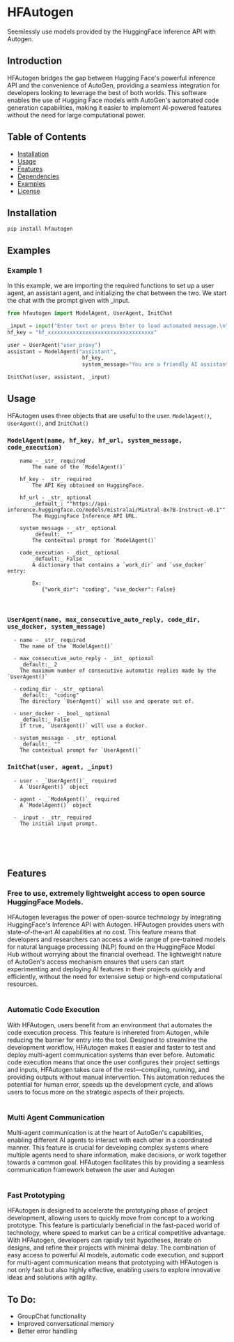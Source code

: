 # HFAutogen
Seemlessly use models provided by the HuggingFace Inference API  with Autogen.

## Introduction
HFAutogen bridges the gap between Hugging Face's powerful inference API and the convenience of AutoGen, providing a seamless integration for developers looking to leverage the best of both worlds. This software enables the use of Hugging Face models with AutoGen's automated code generation capabilities, making it easier to implement AI-powered features without the need for large computational power.

## Table of Contents

- [Installation](#installation)
- [Usage](#usage)
- [Features](#features)
- [Dependencies](#dependencies)
- [Examples](#examples)
- [License](#license)

## Installation
```
pip install hfautogen
```

## Examples

### Example 1
In this example, we are importing the required functions to set up a user agent, an assistant agent, and initializing the chat between the two. We start the chat with the prompt given with _input.
```python
from hfautogen import ModelAgent, UserAgent, InitChat

_input = input("Enter text or press Enter to load automated message.\n")
hf_key = "hf_xxxxxxxxxxxxxxxxxxxxxxxxxxxxxxxxxx"

user = UserAgent("user_proxy")
assistant = ModelAgent("assistant",
                        hf_key,
                        system_message="You are a friendly AI assistant.")

InitChat(user, assistant, _input)
```

## Usage
HFAutogen uses three objects that are useful to the user. `ModelAgent()`, `UserAgent()`, and `InitChat()`

### `ModelAgent(name, hf_key, hf_url, system_message, code_execution)`
```
    name - _str_ required
        The name of the `ModelAgent()`

    hf_key - _str_ required
        The API Key obtained on HuggingFace.

    hf_url - _str_ optional
        _default_: ""https://api-inference.huggingface.co/models/mistralai/Mixtral-8x7B-Instruct-v0.1""
        The HuggingFace Inference API URL.

    system_message - _str_ optional
        _default:_ ""
        The contextual prompt for `ModelAgent()`

    code_execution - _dict_ optional
        _default:_ False
        A dictionary that contains a `work_dir` and `use_docker` entry:

        Ex:
           {"work_dir": "coding", "use_docker": False}
```
<br>

### `UserAgent(name, max_consecutive_auto_reply, code_dir, use_docker, system_message)`
```
  - name - _str_ required
    The name of the `ModelAgent()`

  - max_consecutive_auto_reply - _int_ optional
    _default:_ 2
    The maximum number of consecutive automatic replies made by the `UserAgent()`

  - coding_dir - _str_ optional
    _default:_ "coding"
    The directory `UserAgent()` will use and operate out of.

  - user_docker - _bool_ optional
    _default:_ False
    If true, `UserAgent()` will use a docker.

  - system_message - _str_ optional
    _default:_ ""
    The contextual prompt for `UserAgent()`
```

### `InitChat(user, agent, _input)`
```
  - user - _`UserAgent()`_ required
    A `UserAgent()` object

  - agent - _`ModeAgent()`_ required
    A `ModelAgent()` object

  - _input - _str_ required
    The initial input prompt.
```
<br><br><br>

## Features

### Free to use, extremely lightweight access to open source HuggingFace Models.

HFAutogen leverages the power of open-source technology by integrating HuggingFace's Inference API with Autogen. HFAutogen provides users with state-of-the-art AI capabilities at no cost. This feature means that developers and researchers can access a wide range of pre-trained models for natural language processing (NLP) found on the HuggingFace Model Hub without worrying about the financial overhead. The lightweight nature of AutoGen's access mechanism ensures that users can start experimenting and deploying AI features in their projects quickly and efficiently, without the need for extensive setup or high-end computational resources.
<br><br>

### Automatic Code Execution

With HFAutogen, users benefit from an environment that automates the code execution process. This feature is inhereted from Autogen, while reducing the barrier for entry into the tool. Designed to streamline the development workflow, HFAutogen makes it easier and faster to test and deploy multi-agent communication systems than ever before. Automatic code execution means that once the user configures their project settings and inputs, HFAutogen takes care of the rest—compiling, running, and providing outputs without manual intervention. This automation reduces the potential for human error, speeds up the development cycle, and allows users to focus more on the strategic aspects of their projects.
<br><br>

### Multi Agent Communication

Multi-agent communication is at the heart of AutoGen's capabilities, enabling different AI agents to interact with each other in a coordinated manner. This feature is crucial for developing complex systems where multiple agents need to share information, make decisions, or work together towards a common goal. HFAutogen facilitates this by providing a seamless communication framework between the user and Autogen
<br><br>
### Fast Prototyping

HFAutogen is designed to accelerate the prototyping phase of project development, allowing users to quickly move from concept to a working prototype. This feature is particularly beneficial in the fast-paced world of technology, where speed to market can be a critical competitive advantage. With HFAutogen, developers can rapidly test hypotheses, iterate on designs, and refine their projects with minimal delay. The combination of easy access to powerful AI models, automatic code execution, and support for multi-agent communication means that prototyping with HFAutogen is not only fast but also highly effective, enabling users to explore innovative ideas and solutions with agility.



## To Do:
- GroupChat functionality
- Improved conversational memory
- Better error handling

<br><br><br>

